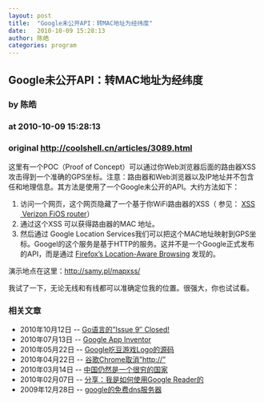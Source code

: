 ```yaml
---
layout: post
title:  "Google未公开API：转MAC地址为经纬度"
date:   2010-10-09 15:28:13
author: 陈皓
categories: program
---
```


## Google未公开API：转MAC地址为经纬度
### by 陈皓
### at 2010-10-09 15:28:13
### original <http://coolshell.cn/articles/3089.html>

<p>这里有一个POC（Proof of Concept）可以通过你Web浏览器后面的路由器XSS攻击得到一个准确的GPS坐标。注意：路由器和Web浏览器以及IP地址并不包含任和地理信息。其方法是使用了一个Google未公开的API。大约方法如下：</p>
<ol>
<li>访问一个网页，这个网页隐藏了一个基于你WiFi路由器的XSS（ 参见： <a href="http://samy.pl/vzwfios/">XSS  Verizon FiOS router</a>）</li>
<li>通过这个XSS 可以获得路由器的MAC 地址。</li>
<li>然后通过 Google Location Services我们可以把这个MAC地址映射到GPS坐标。Googel的这个服务是基于HTTP的服务。这并不是一个Google正式发布的API，而是通过 <a href="http://www.mozilla.com/en-US/firefox/geolocation/">Firefox’s Location-Aware Browsing</a> 发现的。</li>
</ol>
<p>演示地点在这里：<a href="http://samy.pl/mapxss/">http://samy.pl/mapxss/</a></p>
<p>我试了一下，无论无线和有线都可以准确定位我的位置。很强大，你也试试看。</p>
<h3>相关文章</h3><ul><li>2010年10月12日 -- <a href="http://coolshell.cn/articles/3156.html" title="Go语言的”Issue 9″ Closed!">Go语言的”Issue 9″ Closed!</a></li><li>2010年07月13日 -- <a href="http://coolshell.cn/articles/2608.html" title="Google App Inventor ">Google App Inventor </a></li><li>2010年05月22日 -- <a href="http://coolshell.cn/articles/2466.html" title="Google吃豆游戏Logo的源码">Google吃豆游戏Logo的源码</a></li><li>2010年04月22日 -- <a href="http://coolshell.cn/articles/2367.html" title="谷歌Chrome取消”http://”">谷歌Chrome取消”http://”</a></li><li>2010年03月14日 -- <a href="http://coolshell.cn/articles/2179.html" title="中国仍然是一个很穷的国家">中国仍然是一个很穷的国家</a></li><li>2010年02月07日 -- <a href="http://coolshell.cn/articles/2091.html" title="分享：我是如何使用Google Reader的">分享：我是如何使用Google Reader的</a></li><li>2009年12月28日 -- <a href="http://coolshell.cn/articles/2015.html" title="google的免费dns服务器">google的免费dns服务器</a></li></ul>